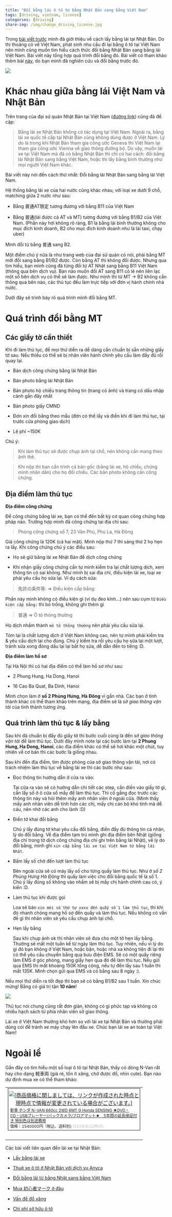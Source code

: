 ```yaml
---
title: "Đổi bằng lái ô tô từ bằng Nhật Bản sang bằng Việt Nam"
tags: [driving, vietnam, license]
categories: [driving]
share-img: /img/change_driving_license.jpg
---
```


Trong [bài viết trước](https://phuongnq.me/2018-06-08-driving-license-in-japan-part-1/) mình đã giới thiệu về cách lấy bằng lái tại Nhật Bản. Do thi thoảng có về Việt Nam, phát sinh nhu cầu đi lại bằng ô tô tại Việt Nam nên mình cũng muốn tìm hiểu cách thức đổi bằng Nhật Bản sang bằng lái Việt Nam. Bài viết này tổng hợp quá trình đổi bằng đó. Bài viết có tham khảo thêm bài [này](https://vanhuyz.com/kinh-nghiem-doi-bang-lai-xe-o-to-nhat-sang-bang-viet-nam/), do bạn mình đã nghiên cứu và đổi bằng trước đó.

![](/img/change_driving_license.jpg)

# Khác nhau giữa bằng lái Việt Nam và Nhật Bản

Trên trang của đại sứ quán Nhật Bản tại Việt Nam ([đường link](http://www.vn.emb-japan.go.jp/itpr_ja/Jp_Ryouji_Untenmenkyo.html)) cũng đã đề cập:

> Bằng lái xe Nhật Bản không có tác dụng tại Việt Nam. Ngoài ra, bằng lái xe quốc tế cấp tại Nhật Bản cũng không dùng được ở Việt Nam. Lý do là trong khi Nhật Bản tham gia công ước Geneva thì Việt Nam lại tham gia công ước Vienna về giao thông đường bộ. Do vậy, muốn lái xe tại Việt Nam mà đã có bằng Nhật Bản thì chỉ có hai cách: đổi bằng lái Nhật Bản sang bằng Việt Nam, hoặc thi lấy bằng bình thường như mọi người Việt Nam khác.

Bài viết này nói đến cách thứ nhất: Đổi bằng lái Nhật Bản sang bằng lái Việt Nam.

Hệ thống bằng lái xe của hai nước cũng khác nhau, với loại xe dưới 9 chỗ, matching giữa 2 nước như sau:

* Bằng 普通AT限定 tương đương với bằng B11 của Việt Nam

* Bằng 普通(lái được cả AT và MT) tương đương với bằng B1/B2 của Việt Nam. (Phần này hơi không rõ ràng, B1 là bằng lái bình thường không cho mục đích kinh doanh, B2 cho mục đích kinh doanh như là lái taxi, chạy uber)

Mình đổi từ bằng 普通 sang B2.

Một điểm chú ý nữa là như trang web của đại sứ quán có nói, phải bằng MT mới đổi sang bằng B1/B2 được. Còn bằng AT thì không đổi được. Nhưng qua tìm hiểu, bạn mình cũng đã từng đổi từ AT Nhật sang bằng B11 Việt Nam (thông qua bên dịch vụ). Bạn nào muốn đổi AT sang B11 có lẽ nên liên lạc một số bên dịch vụ có thể sẽ làm được. Như mình thì từ MT -> B2 không cần thông qua bên nào, các thủ tục đều làm trực tiếp với đơn vị hành chính nhà nước.

Dưới đây sẽ trình bày rõ quá trình mình đổi bằng MT.

<script async src="//pagead2.googlesyndication.com/pagead/js/adsbygoogle.js"></script>
<ins class="adsbygoogle"
     style="display:block; text-align:center;"
     data-ad-layout="in-article"
     data-ad-format="fluid"
     data-ad-client="ca-pub-2750437710821247"
     data-ad-slot="8905029259"></ins>
<script>
     (adsbygoogle = window.adsbygoogle || []).push({});
</script>

# Quá trình đổi bằng MT

## Các giấy tờ cần thiết

Khi đi làm thủ tục, để mọi thứ diễn ra dễ dàng cần chuẩn bị sẵn những giấy tờ sau. Nếu thiếu có thể sẽ bị nhân viên hành chính yêu cầu làm đầy đủ rồi quay lại.

* Bản dịch công chứng bằng lái Nhật Bản

* Bản photo bằng lái Nhật Bản

* Bản photo hộ chiếu trang thông tin (trang có ảnh) và trang có dấu nhập cảnh gần đây nhất

* Bản photo giấy CMND

* Đơn xin đổi bằng theo mẫu (đơn có thể lấy và điền khi đi làm thủ tục, tại trước cửa phòng giao dịch)

* Lệ phí ~150K

Chú ý:

> Khi làm thủ tục sẽ được chụp ảnh tại chỗ, nên không cần mang theo ảnh thẻ.

> Khi nộp thì bạn cần trình cả bản gốc (bằng lái xe, hộ chiếu, chứng minh nhân dân) cho họ đối chiếu. Các bản photo không cần công chứng.

## Địa điểm làm thủ tục

**Địa điểm công chứng**

Để công chứng bằng lái xe, bạn có thể đến bất kỳ cơ quan công chứng hợp pháp nào. Trường hợp mình đã công chứng tại địa chỉ sau:

> Phòng công chứng số 7, 23 Văn Phú, Phú La, Hà Đông

Giá công chứng là 120K (cả hai mặt). Mình nộp thứ 7 thì sáng thứ 2 họ hẹn ra lấy. Khi công chứng chú ý các điều sau:

* Họ sẽ giữ bằng lái xe Nhật Bản để dịch công chứng

* Khi nhận giấy công chứng cần tự mình kiểm tra lại chất lượng dịch, xem thông tin có sai không. Như mình bị sai địa chỉ, điều kiện lái xe, loại xe phải yêu cầu họ sửa lại. Ví dụ cách sửa:

> 免許の条件等: => Điều kiện cấp bằng:

Phần này mình không có điều kiện gì (ví dụ đeo kính...) nên sau cụm từ `Điều kiện cấp bằng:` thì bỏ trống, không ghi thêm gì

> 普通 => Ô tô thông thường

Họ dịch nhầm thành `mô tô thông thường` nên phải yêu cầu sửa lại.

Tóm lại là chất lượng dịch ở Việt Nam không cao, nên tự mình phải kiểm tra & yêu cầu dịch lại cho đúng. Chú ý kiểm tra rồi yêu cầu họ sửa lại một lượt, tránh sửa xong đóng dấu lại lại bắt họ sửa, dễ dẫn đến to tiếng :D.

**Địa điểm làm hồ sơ**

Tại Hà Nội thì có hai địa điểm có thể làm hồ sơ như sau:

<script async src="//pagead2.googlesyndication.com/pagead/js/adsbygoogle.js"></script>
<ins class="adsbygoogle"
     style="display:block; text-align:center;"
     data-ad-layout="in-article"
     data-ad-format="fluid"
     data-ad-client="ca-pub-2750437710821247"
     data-ad-slot="8905029259"></ins>
<script>
     (adsbygoogle = window.adsbygoogle || []).push({});
</script>

* 2 Phung Hung, Ha Dong, Hanoi

* 16 Cao Ba Quat, Ba Dinh, Hanoi

Mình chọn làm ở **số 2 Phùng Hưng, Hà Đông** vì gần nhà. Các bạn ở tỉnh thành khác có thể tham khảo trên mạng, địa điểm sẽ là *sở giao thông vận tải* của tỉnh thành tương ứng.

## Quá trình làm thủ tục & lấy bằng

Sau khi đã chuẩn bị đầy đủ giấy tờ thì bước cuối cùng là đến *sở giao thông vận tải* để làm thủ tục. Dưới đây mình note lại các bước làm tại **2 Phung Hung, Ha Dong, Hanoi**, các địa điểm khác có thể sẽ hơi khác một chút, tuy nhiên về cơ bản thì các bước là giống nhau.

Sau khi đến địa điểm, tìm được phòng của sở giao thông vận tải, nơi có trách nhiệm làm thủ tục về bằng lái xe thì các bước như sau:

* Đọc thông tin hướng dẫn ở cửa ra vào:

    Tại cửa ra vào sẽ có hướng dẫn chi tiết các step, cần điền vào giấy tờ gì, cần lấy số ở ô cửa số mấy để làm thủ tục. Thì cố gắng đọc trước các thông tin này và hỏi thêm mấy anh nhân viên ở ngoài cửa. (Mình thấy mấy anh nhân viên dễ tính hơn các chị, mấy chị cán bộ khó tính mà dễ cáu, nên nhờ các anh cho lành :D)

* Điền tờ khai đổi bằng

    Chú ý lấy đúng tờ khai yêu cầu đổi bằng, điền đầy đủ thông tin cá nhân, lý do đổi bằng. Về địa điểm tạm trú mình ghi địa điểm bên Nhật (giống địa chỉ trong tờ dịch công chứng địa chỉ ghi trên bằng lái Nhật), về lý do đổi bằng, mình ghi `xin cấp bằng lái xe tại Việt Nam từ bằng lái Nhật`.

* Bấm lấy số chờ đến lượt làm thủ tục

    Bên ngoài cửa sẽ có máy lấy số cho từng quầy làm thủ tục. Như ở *số 2 Phùng Hưng Hà Đông* thì quầy làm việc cho đổi bằng quốc tế là số 1. Chú ý lấy đúng số không vào nhầm sẽ bị mấy chị hành chính cau có, ý kiến :D.

* Làm thủ tục khi được gọi

    Loa sẽ báo `xin mời số thứ tự xxxx đến quầy số 1 làm thủ tục`, thì khi đó nhanh chóng mang hồ sơ đến quầy và làm thủ tục. Nếu không có vấn đề gì thì nhân viên sẽ yêu cầu chụp ảnh tại chỗ.

* Hẹn lấy bằng

    Sau khi chụp ảnh ok thì nhân viên sẽ đưa cho một tờ hẹn lấy bằng. Thường sẽ mất một tuần kể từ ngày làm thủ tục. Tuy nhiên, nếu vì lý do gì đó bạn không ở Việt Nam, hoặc bận, hoặc nhà xa không tiện đi lại thì có thể yêu cầu chuyển bằng qua bưu điện EMS. Sẽ có một quầy riêng làm EMS ở góc phòng, mang giấy hẹn qua đó để làm thủ tục. Nếu gửi qua EMS thì mất khoảng 150K tổng cộng, nếu tự đến lấy sau 1 tuần thì mất 135K. Mình chọn gửi qua EMS và có bằng sau 8 ngày :).

Nếu mọi thứ diễn ra tốt đẹp thì bạn sẽ có bằng B1/B2 sau 1 tuần. Xin chúc mừng! Bằng có giá trị tận **10 năm**!

![](/img/my_vn_license.jpg)

Thủ tục nói chung cũng rất đơn giản, không có gì phức tạp và không có nhiều hạch sách từ phía nhân viên sở giao thông.

Lái xe ở Việt Nam thường khó hơn so với lái xe tại Nhật Bản và thường phải dùng còi để tránh xe máy chạy lên đầu xe. Chúc bạn lái xe an toàn tại Việt Nam!

# Ngoài lề

Gần đây có tìm hiểu một số loại ô tô tại Nhật Bản, thấy có dòng N-Van rất hay cho dạng 軽車両 (giá rẻ, tốn ít xăng, chở được đồ, nhìn cute). Bạn nào dự định mua xe có thể tham khảo:

<table border="0" cellpadding="0" cellspacing="0"><tr><td><div style="border:1px solid #000000;background-color:#FFFFFF;width:410px;margin:0px;padding-top:6px;text-align:center;overflow:auto;"><a href="https://hb.afl.rakuten.co.jp/hgc/16f662e0.694322d2.16f662e1.2aa18e6d/?pc=https%3A%2F%2Fitem.rakuten.co.jp%2Ftaxnerima%2F10018822%2F&m=http%3A%2F%2Fm.rakuten.co.jp%2Ftaxnerima%2Fi%2F10019231%2F&link_type=picttext&ut=eyJwYWdlIjoiaXRlbSIsInR5cGUiOiJwaWN0dGV4dCIsInNpemUiOiI0MDB4NDAwIiwibmFtIjoxLCJuYW1wIjoiZG93biIsImNvbSI6MSwiY29tcCI6ImRvd24iLCJwcmljZSI6MSwiYm9yIjoxLCJjb2wiOjB9" target="_blank" rel="nofollow" style="word-wrap:break-word;"  ><img src="https://hbb.afl.rakuten.co.jp/hgb/16f662e0.694322d2.16f662e1.2aa18e6d/?me_id=1208713&item_id=10019231&m=https%3A%2F%2Fthumbnail.image.rakuten.co.jp%2F%400_mall%2Ftaxnerima%2Fcabinet%2Fshinsha%2Fhonda%2Fnvan2018.jpg%3F_ex%3D80x80&pc=https%3A%2F%2Fthumbnail.image.rakuten.co.jp%2F%400_mall%2Ftaxnerima%2Fcabinet%2Fshinsha%2Fhonda%2Fnvan2018.jpg%3F_ex%3D400x400&s=400x400&t=picttext" border="0" style="margin:2px" alt="[商品価格に関しましては、リンクが作成された時点と現時点で情報が変更されている場合がございます。]" title="[商品価格に関しましては、リンクが作成された時点と現時点で情報が変更されている場合がございます。]"></a><p style="font-size:12px;line-height:1.4em;text-align:left;margin:0px;padding:2px 6px;word-wrap:break-word"><a href="https://hb.afl.rakuten.co.jp/hgc/16f662e0.694322d2.16f662e1.2aa18e6d/?pc=https%3A%2F%2Fitem.rakuten.co.jp%2Ftaxnerima%2F10018822%2F&m=http%3A%2F%2Fm.rakuten.co.jp%2Ftaxnerima%2Fi%2F10019231%2F&link_type=picttext&ut=eyJwYWdlIjoiaXRlbSIsInR5cGUiOiJwaWN0dGV4dCIsInNpemUiOiI0MDB4NDAwIiwibmFtIjoxLCJuYW1wIjoiZG93biIsImNvbSI6MSwiY29tcCI6ImRvd24iLCJwcmljZSI6MSwiYm9yIjoxLCJjb2wiOjB9" target="_blank" rel="nofollow" style="word-wrap:break-word;"  >新車 ホンダ N-VAN 660cc 2WD 6MT G Honda SENSING ★DVD・CD・USBプレーヤー/バックカメラ/フロアマット★　5年間の延長保証付き 特別色は別途費用</a><br><span >価格：1540000円（税込、送料別)</span> <span style="color:#BBB">(2018/8/22時点)</span></p></div><br><p style="font-size:12px;line-height:1.4em;margin:5px;word-wrap:break-word"></p></td></tr></table>

Các bài viết liên quan đến lái xe tại Nhật Bản:

<script async src="//pagead2.googlesyndication.com/pagead/js/adsbygoogle.js"></script>
<ins class="adsbygoogle"
     style="display:block; text-align:center;"
     data-ad-layout="in-article"
     data-ad-format="fluid"
     data-ad-client="ca-pub-2750437710821247"
     data-ad-slot="8905029259"></ins>
<script>
     (adsbygoogle = window.adsbygoogle || []).push({});
</script>

* [Lấy bằng lái xe](https://phuongnq.me/2018-06-08-driving-license-in-japan-part-1/)

* [Thuê xe ô tô ở Nhật Bản với dịch vụ Anyca](https://phuongnq.me/2018-06-30-thue-xe-qua-dich-vu-anyca/)

* [Đổi bằng lái từ bằng Nhật sang bằng Việt Nam](https://phuongnq.me/2018-08-22-doi-bang-nhat-sang-bang-viet/)

* [Mua 初心者マーク ở đâu](https://phuongnq.me/2018-08-27-use-new-user-mark-japan-driver/)

* [Vấn đề đổ xăng](https://phuongnq.me/2018-09-02-driving-in-japan-gasoline/)

* [Chi phí sở hữu ô tô](https://phuongnq.me/2018-09-07-how-much-a-car-cost-whole-life)
